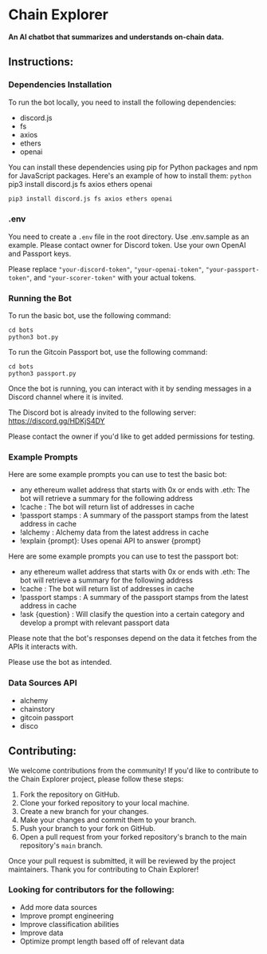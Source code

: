 # Chain Explorer

**An AI chatbot that summarizes and understands on-chain data.**

## Instructions:

### Dependencies Installation

To run the bot locally, you need to install the following dependencies:

- discord.js
- fs
- axios
- ethers
- openai

You can install these dependencies using pip for Python packages and npm for JavaScript packages. Here's an example of how to install them:
```python```
pip3 install discord.js fs axios ethers openai
```python
pip3 install discord.js fs axios ethers openai
```

### .env

You need to create a `.env` file in the root directory. Use .env.sample as an example. Please contact owner for Discord token. Use your own OpenAI and Passport keys.

Please replace `"your-discord-token"`, `"your-openai-token"`, `"your-passport-token"`, and `"your-scorer-token"` with your actual tokens.

### Running the Bot

To run the basic bot, use the following command:
```
cd bots
python3 bot.py
```

To run the Gitcoin Passport bot, use the following command:
```
cd bots
python3 passport.py
```

Once the bot is running, you can interact with it by sending messages in a Discord channel where it is invited.

The Discord bot is already invited to the following server: https://discord.gg/HDKjS4DY

Please contact the owner if you'd like to get added permissions for testing.

### Example Prompts

Here are some example prompts you can use to test the basic bot:

- any ethereum wallet address that starts with 0x or ends with .eth: The bot will retrieve a summary for the following address
- !cache : The bot will return list of addresses in cache
- !passport stamps : A summary of the passport stamps from the latest address in cache
- !alchemy : Alchemy data from the latest address in cache
- !explain {prompt}: Uses openai API to answer {prompt}

Here are some example prompts you can use to test the passport bot:
- any ethereum wallet address that starts with 0x or ends with .eth: The bot will retrieve a summary for the following address
- !cache : The bot will return list of addresses in cache
- !passport stamps : A summary of the passport stamps from the latest address in cache
- !ask {question} : Will clasify the question into a certain category and develop a prompt with relevant passport data

Please note that the bot's responses depend on the data it fetches from the APIs it interacts with.

Please use the bot as intended.

### Data Sources API
- alchemy
- chainstory
- gitcoin passport
- disco

## Contributing:
We welcome contributions from the community! If you'd like to contribute to the Chain Explorer project, please follow these steps:

1. Fork the repository on GitHub.
2. Clone your forked repository to your local machine.
3. Create a new branch for your changes.
4. Make your changes and commit them to your branch.
5. Push your branch to your fork on GitHub.
6. Open a pull request from your forked repository's branch to the main repository's `main` branch.

Once your pull request is submitted, it will be reviewed by the project maintainers. Thank you for contributing to Chain Explorer!
 
### Looking for contributors for the following:
- Add more data sources
- Improve prompt engineering
- Improve classification abilities
- Improve data
- Optimize prompt length based off of relevant data
